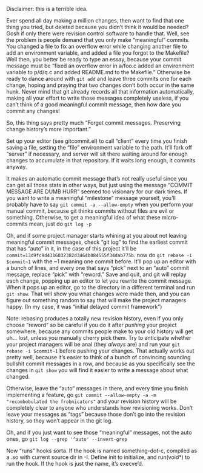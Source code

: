 Disclaimer: this is a terrible idea.

Ever spend all day making a million changes, then want to find that one thing you tried, but deleted because you didn’t think it would be needed? Gosh if only there were revision control software to handle that. Well, see the problem is people demand that you only make “meaningful” commits. You changed a file to fix an overflow error while changing another file to add an environment variable, and added a file you forgot to the Makefile? Well then, you better be ready to type an essay, because your commit message must be “fixed an overflow error in a/foo.c added an environment variable to p/d/q.c and added README.md to the Makefile.” Otherwise be ready to dance around with `git add` and leave three commits one for each change, hoping and praying that two changes don’t both occur in the same hunk. Never mind that git already records all that information automatically, making all your effort to write those messages completely useless, if you can’t think of a good meaningful commit message, then how dare you commit any changes!

So, this thing says pretty much “Forget commit messages. Preserving change history’s more important.”

Set up your editor (see gitcommit.el) to call “client” every time you finish saving a file, setting the “file” environment variable to the path. It’ll fork off “server” if necessary, and server will sit there waiting around for enough changes to accumulate in that repository. If it waits long enough, it commits anyway.

It makes an automatic commit message that’s not really useful since you can get all those stats in other ways, but just using the message “COMMIT MESSAGE ARE DUMB HURR” seemed too visionary for our dark times. If you want to write a meaningful “milestone” message yourself, you’ll probably have to say `git commit -a --allow-empty` when you perform your manual commit, because git thinks commits without files are evil or something. Otherwise, to get a meaningful idea of what these micro-commits mean, just do `git log -p`

Oh, and if some project manager starts whining at you about not leaving meaningful commit messages, check “git log” to find the earliest commit that has “auto” in it, in the case of this project it’ll be `commit=13d9fc9d4316832382d3464b084555f34dab775b`. now do `git rebase -i $commit~1` with the ~1 meaning one commit before. It’ll pop up an editor with a bunch of lines, and every one that says “pick” next to an “auto” commit message, replace “pick” with “reword.” Save and quit, and git will replay each change, popping up an editor to let you rewrite the commit message. When it pops up an editor, go to the directory in a different terminal and run `git show`. That will show you what changes were made then, and you can figure out something random to say that will make the project managers happy. (In my case, it was “initial delayed commit framework”)

Note: rebasing produces a totally new revision history, even if you only choose “reword” so be careful if you do it after *pushing* your project somewhere, because any commits people make to your old history will get uh... lost, unless you manually cherry pick them. Try to anticipate whether your project managers will be anal (they *always* are) and run your `git rebase -i $commit~1` before pushing your changes. That actually works out pretty well, because it’s easier to think of a bunch of convincing sounding bullshit commit messages in a row, and because as you specifically see the changes in `git show` you will find it easier to write a message about what changed.

Otherwise, leave the “auto” messages in there, and every time you finish implementing a feature, go `git commit --allow-empty -a -m "recombobulated the frobnicators"` and your revision history will be completely clear to anyone who understands how revisioning works. Don’t leave your messages as “tags” because those don’t go into the revision history, so they won’t appear in the git log.

Oh, and if you just want to see those “meaningful” messages, not the auto ones, go `git log --grep '^auto' --invert-grep`

Now “runs” hooks sorta. If the hook is named something-dot-c, compiled as a .so with current source dir in -I. Define init to initialize, and run(void*) to run the hook.  If the hook is just the name, it’s execve’d.
